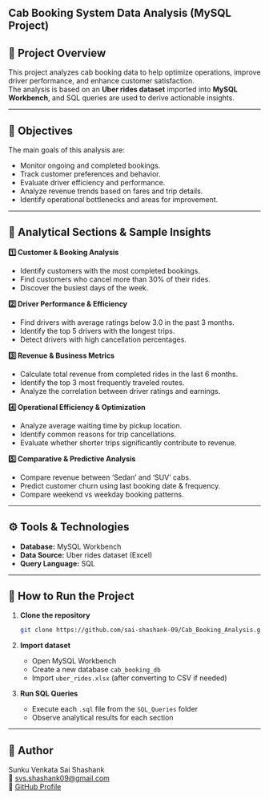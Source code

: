 **Cab Booking System Data Analysis (MySQL Project)**
---
## **📌 Project Overview**
This project analyzes cab booking data to help optimize operations, improve driver performance, and enhance customer satisfaction.  
The analysis is based on an **Uber rides dataset** imported into **MySQL Workbench**, and SQL queries are used to derive actionable insights.

---

## **🎯 Objectives**
The main goals of this analysis are:
- Monitor ongoing and completed bookings.
- Track customer preferences and behavior.
- Evaluate driver efficiency and performance.
- Analyze revenue trends based on fares and trip details.
- Identify operational bottlenecks and areas for improvement.

---

## **🧠 Analytical Sections & Sample Insights**

**1️⃣ Customer & Booking Analysis**
- Identify customers with the most completed bookings.
- Find customers who cancel more than 30% of their rides.
- Discover the busiest days of the week.

**2️⃣ Driver Performance & Efficiency**
- Find drivers with average ratings below 3.0 in the past 3 months.
- Identify the top 5 drivers with the longest trips.
- Detect drivers with high cancellation percentages.

**3️⃣ Revenue & Business Metrics**
- Calculate total revenue from completed rides in the last 6 months.
- Identify the top 3 most frequently traveled routes.
- Analyze the correlation between driver ratings and earnings.

**4️⃣ Operational Efficiency & Optimization**
- Analyze average waiting time by pickup location.
- Identify common reasons for trip cancellations.
- Evaluate whether shorter trips significantly contribute to revenue.

**5️⃣ Comparative & Predictive Analysis**
- Compare revenue between ‘Sedan’ and ‘SUV’ cabs.
- Predict customer churn using last booking date & frequency.
- Compare weekend vs weekday booking patterns.

---

## **⚙️ Tools & Technologies**
- **Database:** MySQL Workbench  
- **Data Source:** Uber rides dataset (Excel)
- **Query Language:** SQL 

---

## **🧾 How to Run the Project**

1. **Clone the repository**
   ```bash
   git clone https://github.com/sai-shashank-09/Cab_Booking_Analysis.git
2. **Import dataset**
    * Open MySQL Workbench
    * Create a new database `cab_booking_db`
    * Import `uber_rides.xlsx` (after converting to CSV if needed)

3. **Run SQL Queries**
    * Execute each `.sql` file from the `SQL_Queries` folder
    * Observe analytical results for each section

---

## **👤 Author**  
Sunku Venkata Sai Shashank  
📧 svs.shashank09@gmail.com  
🔗 [GitHub Profile](https://github.com/sai-shashank-09)
